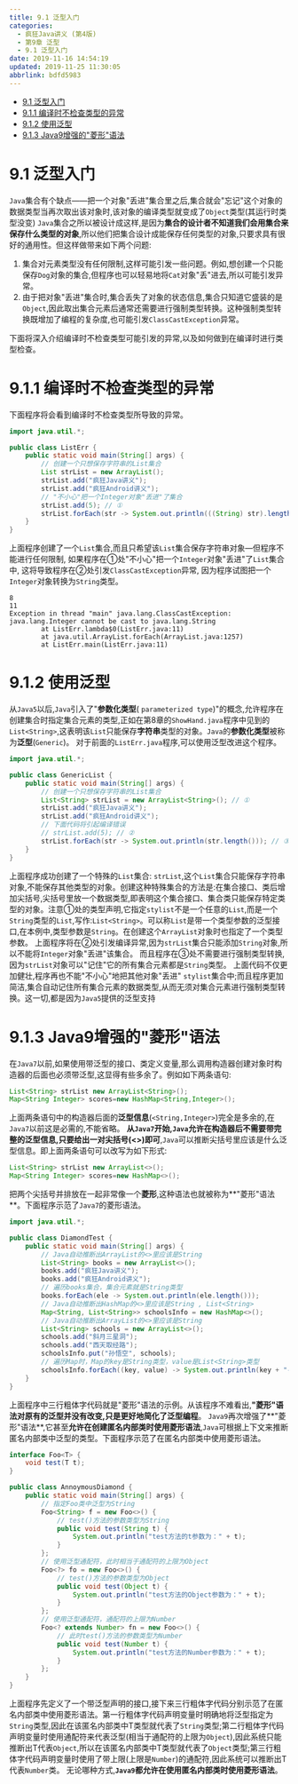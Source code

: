 ```yaml
---
title: 9.1 泛型入门
categories: 
  - 疯狂Java讲义 (第4版)
  - 第9章 泛型
  - 9.1 泛型入门
date: 2019-11-16 14:54:19
updated: 2019-11-25 11:30:05
abbrlink: bdfd5983
---
```

<div id='my_toc'>

- [9.1 泛型入门](/JavaReadingNotes/bdfd5983/#9-1-泛型入门)
- [9.1.1 编译时不检查类型的异常](/JavaReadingNotes/bdfd5983/#9-1-1-编译时不检查类型的异常)
- [9.1.2 使用泛型](/JavaReadingNotes/bdfd5983/#9-1-2-使用泛型)
- [9.1.3 Java9增强的"菱形"语法](/JavaReadingNotes/bdfd5983/#9-1-3-Java9增强的"菱形"语法)

</div>
<!--more-->
<script>if (navigator.platform.toLowerCase() == 'win32'){document.getElementById('my_toc').style.display = 'none';}</script>

<!--end-->
# 9.1 泛型入门 #
`Java`集合有个缺点——把一个对象"丢进"集合里之后,集合就会"忘记"这个对象的数据类型当再次取出该对象时,该对象的编译类型就变成了`Object`类型(其运行时类型没变)
`Java`集合之所以被设计成这样,是因为**集合的设计者不知道我们会用集合来保存什么类型的对象**,所以他们把集合设计成能保存任何类型的对象,只要求具有很好的通用性。但这样做带来如下两个问题:
1. 集合对元素类型没有任何限制,这样可能引发一些问题。例如,想创建一个只能保存`Dog`对象的集合,但程序也可以轻易地将`Cat`对象"丢"进去,所以可能引发异常。
2. 由于把对象"丢进"集合时,集合丢失了对象的状态信息,集合只知道它盛装的是`Object`,因此取出集合元素后通常还需要进行强制类型转换。这种强制类型转换既增加了编程的复杂度,也可能引发`ClassCastException`异常。

下面将深入介绍编译时不检查类型可能引发的异常,以及如何做到在编译时进行类型检查。

# 9.1.1 编译时不检查类型的异常 #
下面程序将会看到编译时不检查类型所导致的异常。
```java
import java.util.*;

public class ListErr {
    public static void main(String[] args) {
        // 创建一个只想保存字符串的List集合
        List strList = new ArrayList();
        strList.add("疯狂Java讲义");
        strList.add("疯狂Android讲义");
        // "不小心"把一个Integer对象"丢进"了集合
        strList.add(5); // ①
        strList.forEach(str -> System.out.println(((String) str).length())); // ②
    }
}
```
上面程序创建了一个`List`集合,而且只希望该`List`集合保存字符串对象—但程序不能进行任何限制,
如果程序在①处"不小心"把一个`Integer`对象"丢进"了`List`集合中,
这将导致程序在②处引发`ClassCastException`异常,
因为程序试图把一个`Integer`对象转换为`String`类型。
```
8
11
Exception in thread "main" java.lang.ClassCastException: java.lang.Integer cannot be cast to java.lang.String
        at ListErr.lambda$0(ListErr.java:11)
        at java.util.ArrayList.forEach(ArrayList.java:1257)
        at ListErr.main(ListErr.java:11)
```
# 9.1.2 使用泛型 #
从`Java5`以后,`Java`引入了"**参数化类型**( `parameterized type`)"的概念,允许程序在创建集合时指定集合元素的类型,正如在第8章的`ShowHand.java`程序中见到的`List<String>`,这表明该`List`只能保存**字符串**类型的对象。`Java`的**参数化类型**被称为**泛型**(`Generic`)。
对于前面的`ListErr.java`程序,可以使用泛型改进这个程序。
```java
import java.util.*;

public class GenericList {
    public static void main(String[] args) {
        // 创建一个只想保存字符串的List集合
        List<String> strList = new ArrayList<String>(); // ①
        strList.add("疯狂Java讲义");
        strList.add("疯狂Android讲义");
        // 下面代码将引起编译错误
        // strList.add(5); // ②
        strList.forEach(str -> System.out.println(str.length())); // ③
    }
}
```
上面程序成功创建了一个特殊的`List`集合: `strList`,这个`List`集合只能保存字符串对象,不能保存其他类型的对象。创建这种特殊集合的方法是:在集合接口、类后增加尖括号,尖括号里放一个数据类型,即表明这个集合接口、集合类只能保存特定类型的对象。注意①处的类型声明,它指定`stylist`不是一个任意的`List`,而是一个`String`类型的`List`,写作:`List<String>`。可以称`List`是带一个类型参数的泛型接口,在本例中,类型参数是`String`。在创建这个`ArrayList`对象时也指定了一个类型参数。
上面程序将在②处引发编译异常,因为`strList`集合只能添加`String`对象,所以不能将`Integer`对象"丢进"该集合。
而且程序在③处不需要进行强制类型转换,因为`strList`对象可以"记住"它的所有集合元素都是`String`类型。
上面代码不仅更加健壮,程序再也不能"不小心"地把其他对象"丢进" `stylist`集合中;而且程序更加简洁,集合自动记住所有集合元素的数据类型,从而无须对集合元素进行强制类型转换。这一切,都是因为`Java5`提供的泛型支持

# 9.1.3 Java9增强的"菱形"语法 #
在`Java7`以前,如果使用带泛型的接口、类定义变量,那么调用构造器创建对象时构造器的后面也必须带泛型,这显得有些多余了。例如如下两条语句:
```java
List<String> strList new ArrayList<String>();
Map<String Integer> scores=new HashMap<String,Integer>();
```
上面两条语句中的构造器后面的**泛型信息**(`<String,Integer>`)完全是多余的,在`Java7`以前这是必需的,不能省略。
**从`Java7`开始,`Java`允许在构造器后不需要带完整的泛型信息,只要给出一对尖括号(<>)即可**,`Java`可以推断尖括号里应该是什么泛型信息。即上面两条语句可以改写为如下形式:
```java
List<String> strList new ArrayList<>();
Map<String Integer> scores=new HashMap<>();
```
把两个尖括号并排放在一起非常像一个**菱形**,这种语法也就被称为**"菱形"语法**。下面程序示范了`Java7`的菱形语法。
```java
import java.util.*;

public class DiamondTest {
    public static void main(String[] args) {
        // Java自动推断出ArrayList的<>里应该是String
        List<String> books = new ArrayList<>();
        books.add("疯狂Java讲义");
        books.add("疯狂Android讲义");
        // 遍历books集合，集合元素就是String类型
        books.forEach(ele -> System.out.println(ele.length()));
        // Java自动推断出HashMap的<>里应该是String , List<String>
        Map<String, List<String>> schoolsInfo = new HashMap<>();
        // Java自动推断出ArrayList的<>里应该是String
        List<String> schools = new ArrayList<>();
        schools.add("斜月三星洞");
        schools.add("西天取经路");
        schoolsInfo.put("孙悟空", schools);
        // 遍历Map时，Map的key是String类型，value是List<String>类型
        schoolsInfo.forEach((key, value) -> System.out.println(key + "-->" + value));
    }
}
```
上面程序中三行粗体字代码就是"菱形"语法的示例。从该程序不难看出,**"菱形"语法对原有的泛型并没有改变,只是更好地简化了泛型编程**。
`Java9`再次增强了**"菱形"语法**,它甚至**允许在创建匿名内部类时使用菱形语法**,`Java`可根据上下文来推断匿名内部类中泛型的类型。下面程序示范了在匿名内部类中使用菱形语法。
```java
interface Foo<T> {
    void test(T t);
}

public class AnnoymousDiamond {
    public static void main(String[] args) {
        // 指定Foo类中泛型为String
        Foo<String> f = new Foo<>() {
            // test()方法的参数类型为String
            public void test(String t) {
                System.out.println("test方法的t参数为：" + t);
            }
        };
        // 使用泛型通配符，此时相当于通配符的上限为Object
        Foo<?> fo = new Foo<>() {
            // test()方法的参数类型为Object
            public void test(Object t) {
                System.out.println("test方法的Object参数为：" + t);
            }
        };
        // 使用泛型通配符，通配符的上限为Number
        Foo<? extends Number> fn = new Foo<>() {
            // 此时test()方法的参数类型为Number
            public void test(Number t) {
                System.out.println("test方法的Number参数为：" + t);
            }
        };
    }
}
```
上面程序先定义了一个带泛型声明的接口,接下来三行粗体字代码分别示范了在匿名内部类中使用菱形语法。第一行粗体字代码声明变量时明确地将泛型指定为`String`类型,因此在该匿名内部类中T类型就代表了`String`类型;第二行粗体字代码声明变量时使用通配符来代表泛型(相当于通配符的上限为`Object`),因此系统只能推断出T代表`Object`,所以在该匿名内部类中T类型就代表了`Object`类型;第三行粗体字代码声明变量时使用了带上限(上限是`Number`)的通配符,因此系统可以推断出T代表`Number`类。
无论哪种方式,**`Java9`都允许在使用匿名内部类时使用菱形语法**。
